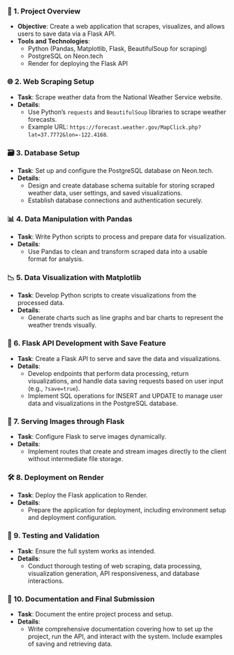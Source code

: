 ### 🎯 1. Project Overview

- **Objective**: Create a web application that scrapes, visualizes, and allows users to save data via a Flask API.
- **Tools and Technologies**:
  - Python (Pandas, Matplotlib, Flask, BeautifulSoup for scraping)
  - PostgreSQL on Neon.tech
  - Render for deploying the Flask API

### 🌐 2. Web Scraping Setup

- **Task**: Scrape weather data from the National Weather Service website.
- **Details**:
  - Use Python’s `requests` and `BeautifulSoup` libraries to scrape weather forecasts.
  - Example URL: `https://forecast.weather.gov/MapClick.php?lat=37.7772&lon=-122.4168`.

### 🗃️ 3. Database Setup

- **Task**: Set up and configure the PostgreSQL database on Neon.tech.
- **Details**:
  - Design and create database schema suitable for storing scraped weather data, user settings, and saved visualizations.
  - Establish database connections and authentication securely.

### 📊 4. Data Manipulation with Pandas

- **Task**: Write Python scripts to process and prepare data for visualization.
- **Details**:
  - Use Pandas to clean and transform scraped data into a usable format for analysis.

### 📉 5. Data Visualization with Matplotlib

- **Task**: Develop Python scripts to create visualizations from the processed data.
- **Details**:
  - Generate charts such as line graphs and bar charts to represent the weather trends visually.

### 🚀 6. Flask API Development with Save Feature

- **Task**: Create a Flask API to serve and save the data and visualizations.
- **Details**:
  - Develop endpoints that perform data processing, return visualizations, and handle data saving requests based on user input (e.g., `?save=true`).
  - Implement SQL operations for INSERT and UPDATE to manage user data and visualizations in the PostgreSQL database.

### 🌌 7. Serving Images through Flask

- **Task**: Configure Flask to serve images dynamically.
- **Details**:
  - Implement routes that create and stream images directly to the client without intermediate file storage.

### 🛠️ 8. Deployment on Render

- **Task**: Deploy the Flask application to Render.
- **Details**:
  - Prepare the application for deployment, including environment setup and deployment configuration.

### 🧪 9. Testing and Validation

- **Task**: Ensure the full system works as intended.
- **Details**:
  - Conduct thorough testing of web scraping, data processing, visualization generation, API responsiveness, and database interactions.

### 📝 10. Documentation and Final Submission

- **Task**: Document the entire project process and setup.
- **Details**:
  - Write comprehensive documentation covering how to set up the project, run the API, and interact with the system. Include examples of saving and retrieving data.
